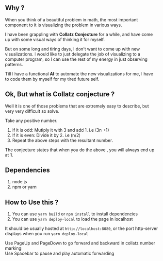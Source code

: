 ## Why ?
When you think of a beautiful problem in math, the most important component to it is 
visualizing the problem in various ways.

I have been grappling with **Collatz Conjecture**  for a while, and have come up with some visual ways of thinking it for myself.

But on some long and tiring days, I don't want to come up with new visualizations. 
I would like to just delegate the job  of visualizing to a computer program, so I can use the rest of my energy in just observing patterns.

Till I have a functional **AI** to automate the new visualizations for me, I have to code them by myself for my tired future self.

## Ok, But what is Collatz conjecture ?
Well it is one of those problems that are extremely easy to describe, but very very difficult so solve.

Take any positive number.
  1) If it is odd: Mutiply it with 3 and add 1. i.e (3n +1)
  2) If it is even: Divide it by 2. i.e  (n/2)
  3) Repeat the above steps with the resultant number.

The conjecture states that when you do the above , you will always end up at 1.

## Dependencies
1) node.js
2) npm or yarn

## How to Use this ?
1) You can use ```yarn build``` or ```npm install``` to install dependencies
2) You can use ```yarn deploy-local``` to load the page in localhost

It should be usually hosted at ```http://localhost:8080```, or the port http-server displays when you run ```yarn deploy-local```

Use PageUp and PageDown to go forward and backward in collatz number marking<br/>
Use Spacebar to pause and play automatic forwarding
